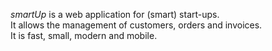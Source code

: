 <em>smartUp</em> is a web application for (smart) start-ups.<br />
It allows the management of customers, orders and invoices.<br />
It is fast, small, modern and mobile.<br />
